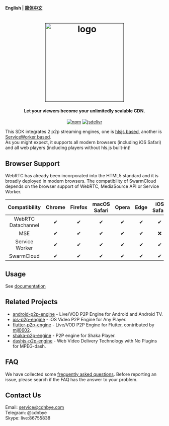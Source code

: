 **English | [简体中文](Readme_zh.md)**

<h1 align="center"><a href="" target="_blank" rel="noopener noreferrer"><img width="250" src="https://www.cdnbye.com/logo.png" alt="logo"></a></h1>
<h4 align="center">Let your viewers become your unlimitedly scalable CDN.</h4>
<p align="center">
  <a href="https://www.npmjs.com/package/swarmcloud-hls"><img src="https://img.shields.io/npm/v/swarmcloud-hls.svg?style=flat" alt="npm"></a>
  <a href="https://www.jsdelivr.com/package/npm/swarmcloud-hls"><img src="https://data.jsdelivr.com/v1/package/npm/swarmcloud-hls/badge" alt="jsdelivr"></a>
</p>

This SDK integrates 2 p2p streaming engines, one is [hlsjs based](https://swarmcloud.net/views/web/introduction.html), another is [ServiceWorker based](https://swarmcloud.net/views/hls-sw/introduction.html). 
<br>
As you might expect, it supports all modern browsers (including iOS Safari) and all web players (including players without hls.js built-in)!

## Browser Support
WebRTC has already been incorporated into the HTML5 standard and it is broadly deployed in modern browsers. The compatibility of SwarmCloud depends on the browser support of WebRTC, MediaSource API or Service Worker.

Compatibility|Chrome | Firefox | macOS Safari | Opera | Edge | iOS Safari | IE | 
:-: | :-: | :-: | :-: | :-: | :-:| :-:| :-:
WebRTC Datachannel | ✔ | ✔  | ✔  |  ✔ | ✔ | ✔  |  ❌ |
MSE                | ✔  | ✔  | ✔  | ✔ | ✔ | ❌ |  ❌ |
Service Worker     | ✔ | ✔  | ✔  | ✔  | ✔ | ✔  |  ❌ |
SwarmCloud         | ✔ | ✔  | ✔  |  ✔ | ✔ |  ✔ |  ❌ |

## Usage
See [documentation](https://swarmcloud.net/en/views/hls-de/usage.html)

## Related Projects
- [android-p2p-engine](https://github.com/cdnbye/android-p2p-engine) - Live/VOD P2P Engine for Android and Android TV.
- [ios-p2p-engine](https://github.com/cdnbye/ios-p2p-engine) - iOS Video P2P Engine for Any Player.
- [flutter-p2p-engine](https://github.com/cdnbye/flutter-p2p-engine) - Live/VOD P2P Engine for Flutter, contributed by [mjl0602](https://github.com/mjl0602).
- [shaka-p2p-engine](https://github.com/cdnbye/shaka-p2p-engine) - P2P engine for Shaka Player.
- [dashjs-p2p-engine](https://github.com/cdnbye/dashjs-p2p-engine) - Web Video Delivery Technology with No Plugins for MPEG-dash.

## FAQ
We have collected some [frequently asked questions](https://www.hdtvcloud.com/en/views/FAQ.html). Before reporting an issue, please search if the FAQ has the answer to your problem.

## Contact Us
Email: service@cdnbye.com
<br>
Telegram: @cdnbye
<br>
Skype: live:86755838

